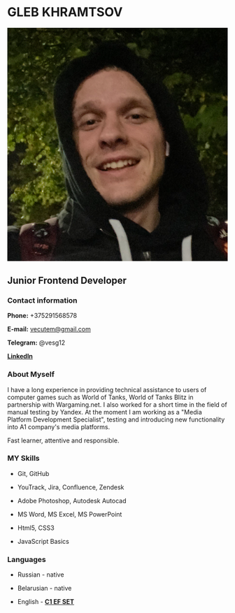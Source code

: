 # GLEB KHRAMTSOV

![myphoto](myphoto.png "my photo")

## Junior Frontend Developer

### Contact information

**Phone:** +375291568578

**E-mail:** vecutem@gmail.com

**Telegram:** @vesg12

[**LinkedIn**](https://www.linkedin.com/in/gleb-khramtsov-95b794238/)

### About Myself

I have a long experience in providing technical assistance to users of computer games such as World of Tanks, World of Tanks Blitz in partnership with Wargaming.net. I also worked for a short time in the field of manual testing by Yandex. At the moment I am working as a "Media Platform Development Specialist", testing and introducing new functionality into A1 company's media platforms.

Fast learner, attentive and responsible.

### MY Skills

* Git, GitHub

* YouTrack, Jira, Confluence, Zendesk

* Adobe Photoshop, Autodesk Autocad

* MS Word, MS Excel, MS PowerPoint

* Html5, CSS3

* JavaScript Basics

### Languages

* Russian - native

* Belarusian - native

* English - [**C1 EF SET**](https://www.efset.org/cert/oFYArN)